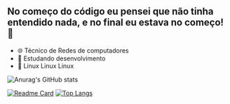## No começo do código eu pensei que não tinha entendido nada, e no final eu estava no começo!  🤯


- 🌐 Técnico de Redes de computadores
- 🌱 Estudando desenvolvimento
- 🐧 Linux Linux Linux


![Anurag's GitHub stats](https://github-readme-stats.vercel.app/api?username=IsaacMozilinha&show_icons=true&theme=gruvbox)

[![Readme Card](https://github-readme-stats.vercel.app/api/pin/?username=IsaacMozilinha&repo=github-readme-stats&theme=gruvbox)](https://github.com/anuraghazra/github-readme-stats)
[![Top Langs](https://github-readme-stats.vercel.app/api/top-langs/?username=IsaacMozilinha&theme=gruvbox)](https://github.com/anuraghazra/github-readme-stats)


